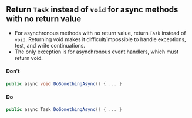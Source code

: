 ## Return `Task` instead of `void` for async methods with no return value

- For asynchronous methods with no return value, return `Task` instead of `void`. Returning void makes it difficult/impossible to handle exceptions, test, and write continuations.
- The only exception is for asynchronous event handlers, which must return void.

#### Don't

```c#
public async void DoSomethingAsync() { ... }
```

#### Do
```c#
public async Task DoSomethingAsync() { ... }
```